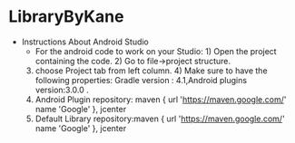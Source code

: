 # LibraryByKane
  - Instructions About Android Studio
      - For the android code to work on your Studio: 1) Open the project containing the code. 2) Go to file->project structure.
      3) choose Project tab from left column. 4) Make sure to have the following properties: Gradle version : 4.1,Android plugins version:3.0.0 . 
      5) Android Plugin repository: maven {             url 'https://maven.google.com/'             name 'Google'         }, jcenter
      6) Default Library repository:maven {             url 'https://maven.google.com/'             name 'Google'         }, jcenter
